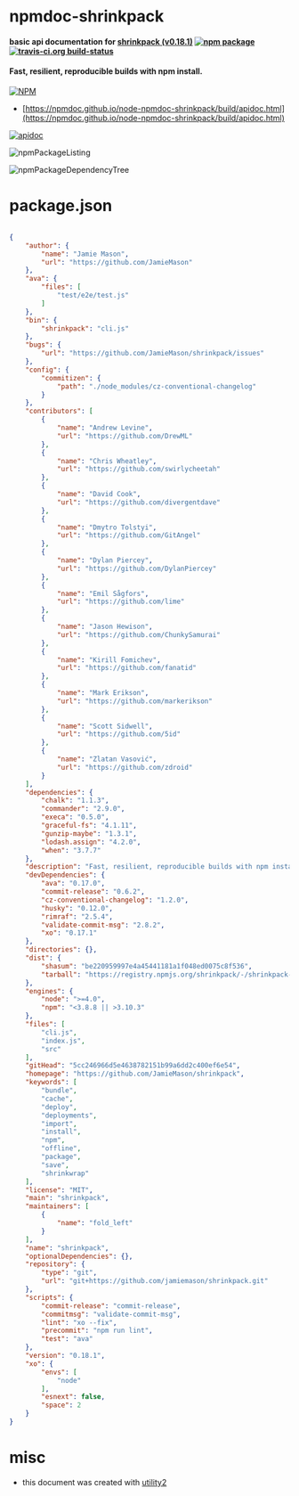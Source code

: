 # npmdoc-shrinkpack

#### basic api documentation for  [shrinkpack (v0.18.1)](https://github.com/JamieMason/shrinkpack)  [![npm package](https://img.shields.io/npm/v/npmdoc-shrinkpack.svg?style=flat-square)](https://www.npmjs.org/package/npmdoc-shrinkpack) [![travis-ci.org build-status](https://api.travis-ci.org/npmdoc/node-npmdoc-shrinkpack.svg)](https://travis-ci.org/npmdoc/node-npmdoc-shrinkpack)

#### Fast, resilient, reproducible builds with npm install.

[![NPM](https://nodei.co/npm/shrinkpack.png?downloads=true&downloadRank=true&stars=true)](https://www.npmjs.com/package/shrinkpack)

- [https://npmdoc.github.io/node-npmdoc-shrinkpack/build/apidoc.html](https://npmdoc.github.io/node-npmdoc-shrinkpack/build/apidoc.html)

[![apidoc](https://npmdoc.github.io/node-npmdoc-shrinkpack/build/screenCapture.buildCi.browser.%252Ftmp%252Fbuild%252Fapidoc.html.png)](https://npmdoc.github.io/node-npmdoc-shrinkpack/build/apidoc.html)

![npmPackageListing](https://npmdoc.github.io/node-npmdoc-shrinkpack/build/screenCapture.npmPackageListing.svg)

![npmPackageDependencyTree](https://npmdoc.github.io/node-npmdoc-shrinkpack/build/screenCapture.npmPackageDependencyTree.svg)



# package.json

```json

{
    "author": {
        "name": "Jamie Mason",
        "url": "https://github.com/JamieMason"
    },
    "ava": {
        "files": [
            "test/e2e/test.js"
        ]
    },
    "bin": {
        "shrinkpack": "cli.js"
    },
    "bugs": {
        "url": "https://github.com/JamieMason/shrinkpack/issues"
    },
    "config": {
        "commitizen": {
            "path": "./node_modules/cz-conventional-changelog"
        }
    },
    "contributors": [
        {
            "name": "Andrew Levine",
            "url": "https://github.com/DrewML"
        },
        {
            "name": "Chris Wheatley",
            "url": "https://github.com/swirlycheetah"
        },
        {
            "name": "David Cook",
            "url": "https://github.com/divergentdave"
        },
        {
            "name": "Dmytro Tolstyi",
            "url": "https://github.com/GitAngel"
        },
        {
            "name": "Dylan Piercey",
            "url": "https://github.com/DylanPiercey"
        },
        {
            "name": "Emil Sågfors",
            "url": "https://github.com/lime"
        },
        {
            "name": "Jason Hewison",
            "url": "https://github.com/ChunkySamurai"
        },
        {
            "name": "Kirill Fomichev",
            "url": "https://github.com/fanatid"
        },
        {
            "name": "Mark Erikson",
            "url": "https://github.com/markerikson"
        },
        {
            "name": "Scott Sidwell",
            "url": "https://github.com/5id"
        },
        {
            "name": "Zlatan Vasović",
            "url": "https://github.com/zdroid"
        }
    ],
    "dependencies": {
        "chalk": "1.1.3",
        "commander": "2.9.0",
        "execa": "0.5.0",
        "graceful-fs": "4.1.11",
        "gunzip-maybe": "1.3.1",
        "lodash.assign": "4.2.0",
        "when": "3.7.7"
    },
    "description": "Fast, resilient, reproducible builds with npm install.",
    "devDependencies": {
        "ava": "0.17.0",
        "commit-release": "0.6.2",
        "cz-conventional-changelog": "1.2.0",
        "husky": "0.12.0",
        "rimraf": "2.5.4",
        "validate-commit-msg": "2.8.2",
        "xo": "0.17.1"
    },
    "directories": {},
    "dist": {
        "shasum": "be220959997e4a45441181a1f048ed0075c8f536",
        "tarball": "https://registry.npmjs.org/shrinkpack/-/shrinkpack-0.18.1.tgz"
    },
    "engines": {
        "node": ">=4.0",
        "npm": "<3.8.8 || >3.10.3"
    },
    "files": [
        "cli.js",
        "index.js",
        "src"
    ],
    "gitHead": "5cc246966d5e4638782151b99a6dd2c400ef6e54",
    "homepage": "https://github.com/JamieMason/shrinkpack",
    "keywords": [
        "bundle",
        "cache",
        "deploy",
        "deployments",
        "import",
        "install",
        "npm",
        "offline",
        "package",
        "save",
        "shrinkwrap"
    ],
    "license": "MIT",
    "main": "shrinkpack",
    "maintainers": [
        {
            "name": "fold_left"
        }
    ],
    "name": "shrinkpack",
    "optionalDependencies": {},
    "repository": {
        "type": "git",
        "url": "git+https://github.com/jamiemason/shrinkpack.git"
    },
    "scripts": {
        "commit-release": "commit-release",
        "commitmsg": "validate-commit-msg",
        "lint": "xo --fix",
        "precommit": "npm run lint",
        "test": "ava"
    },
    "version": "0.18.1",
    "xo": {
        "envs": [
            "node"
        ],
        "esnext": false,
        "space": 2
    }
}
```



# misc
- this document was created with [utility2](https://github.com/kaizhu256/node-utility2)
